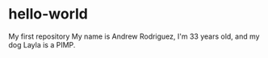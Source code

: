 # hello-world
My first repository
My name is Andrew Rodriguez, I'm 33 years old, and my dog Layla is a PIMP.
